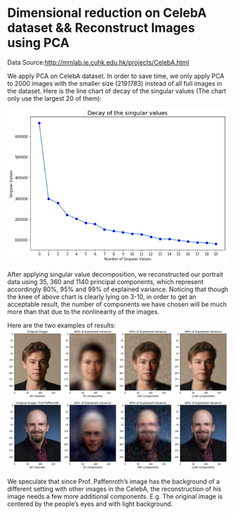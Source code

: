 # Dimensional reduction on CelebA dataset &amp;&amp; Reconstruct Images using PCA

Data Source:http://mmlab.ie.cuhk.edu.hk/projects/CelebA.html

We apply PCA on CelebA dataset. In order to save time, we only apply PCA to 2000 images with the smaller size (219*178*3) instead of all full images in the dataset. Here is the line chart of  decay of the singular values (The chart only use the largest 20 of them):

![Singular Value Decay](result/singular-value-decay.png)


After applying singular value decomposition, we reconstructed our portrait data using 35, 360 and 1140 principal components, which represent accordingly 80%, 95% and 99% of explained variance. Noticing that though the knee of above chart is clearly lying on 3-10, in order to get an acceptable result, the number of components we have chosen will be much more than that due to the nonlinearity of the images.


Here are the two examples of results:
![result1](result/result1.png)
![result2](result/result2.png)

We speculate that since Prof. Paffenroth’s image has the background of a different setting with other images in the CelebA, the reconstruction of his image needs a few more additional components. E.g. The original image is centered by the people’s eyes and with light background.

